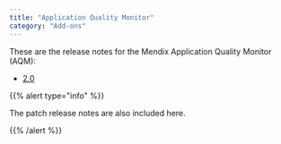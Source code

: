 ```yaml
---
title: "Application Quality Monitor"
category: "Add-ons"
---
```


These are the release notes for the Mendix Application Quality Monitor (AQM):

* [2.0](aqm-2.0)

{{% alert type="info" %}}

The patch release notes are also included here.

{{% /alert %}}



